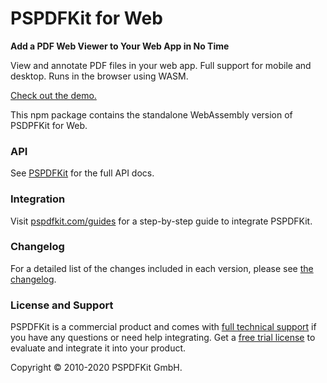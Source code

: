 # PSPDFKit for Web

**Add a PDF Web Viewer to Your Web App in No Time**

View and annotate PDF files in your web app. Full support for mobile and desktop. Runs in the browser using WASM.

[Check out the demo.](https://web-examples.pspdfkit.com/)

This npm package contains the standalone WebAssembly version of PSDPFKit for Web.

### API

See [PSPDFKit](https://pspdfkit.com/api/web/PSPDFKit.html) for the full API docs.

### Integration

Visit [pspdfkit.com/guides](https://pspdfkit.com/guides/web/) for a step-by-step guide to integrate
PSPDFKit.

### Changelog

For a detailed list of the changes included in each version, please see [the changelog](https://pspdfkit.com/changelog/web/).

### License and Support

PSPDFKit is a commercial product and comes with [full technical support](http://pspdfkit.com/support/request/) if you have any questions or need help integrating. Get a [free trial license](https://pspdfkit.com/try/) to evaluate and integrate it into your product.

Copyright © 2010-2020 PSPDFKit GmbH.
